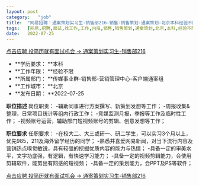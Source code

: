 ```yaml
---
layout:	post
category:	"job"
title:	"网易招聘：通案策划实习生-销售部216-销售-销售策划-通案策划-北京本科经验不限"
tags:	[网易,招聘,面试,找工作,工作,内推,销售,销售策划,通案策划,北京,本科,经验不限]
date:	2022-07-25
---
```


[点击应聘 投简历就有面试机会 -> 通案策划实习生-销售部216](http://mobile.bole.netease.com/bole/boleDetail?id=36879&employeeId=346f03c3cda5f04c&key=all)



- **学历要求： **本科
- **工作年限： **经验不限
- **所属部门： **传媒事业群-销售部-营销管理中心-客户端通案组
- **工作城市： **北京
- **发布日期： **2022-07-25



**职位描述**
岗位职责：
-辅助同事进行方案撰写、新策划发想等工作；
-周报收集&amp;整理，日常项目统计等组内行政工作；
-竞媒监测月报，季报等工作及临时性工作；
-视频账号运营，辅助部门短视频账号的剪辑、创意发想等工作；




**职位要求**
任职要求：
-在校大二、大三或研一、研二学生，可以实习3个月以上，优先985，211及海外留学经历的同学；
-熟悉并喜爱网易新闻，对当下流行内容及营销热点嗅觉敏锐，具有较强的挖掘优质内容的能力与热情；
-具备一定的审美水平，文字功底强，有逻辑，有快速学习能力；
-具备一定的视频剪辑能力，会使用剪辑软件，能剪出有网感的短视频；
-具备一定的策划能力，会PPT及PS等软件；



[点击应聘 投简历就有面试机会 -> 通案策划实习生-销售部216](http://mobile.bole.netease.com/bole/boleDetail?id=36879&employeeId=346f03c3cda5f04c&key=all)